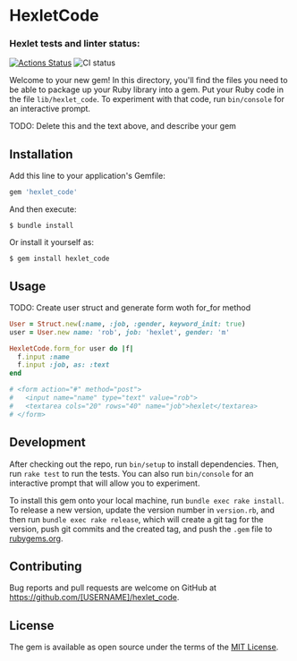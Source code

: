 # HexletCode

### Hexlet tests and linter status:
[![Actions Status](https://github.com/orevenat/rails-project-lvl1/workflows/hexlet-check/badge.svg)](https://github.com/orevenat/rails-project-lvl1/actions)
![CI status](https://github.com/MIIIG/rails-project-lvl1/actions/workflows/master.yml/badge.svg)

Welcome to your new gem! In this directory, you'll find the files you need to be able to package up your Ruby library into a gem. Put your Ruby code in the file `lib/hexlet_code`. To experiment with that code, run `bin/console` for an interactive prompt.

TODO: Delete this and the text above, and describe your gem

## Installation

Add this line to your application's Gemfile:

```ruby
gem 'hexlet_code'
```

And then execute:

    $ bundle install

Or install it yourself as:

    $ gem install hexlet_code

## Usage

TODO: Create user struct and generate form woth for_for method

```ruby
User = Struct.new(:name, :job, :gender, keyword_init: true)
user = User.new name: 'rob', job: 'hexlet', gender: 'm'

HexletCode.form_for user do |f|
  f.input :name
  f.input :job, as: :text
end

# <form action="#" method="post">
#   <input name="name" type="text" value="rob">
#   <textarea cols="20" rows="40" name="job">hexlet</textarea>
# </form>
```

## Development

After checking out the repo, run `bin/setup` to install dependencies. Then, run `rake test` to run the tests. You can also run `bin/console` for an interactive prompt that will allow you to experiment.

To install this gem onto your local machine, run `bundle exec rake install`. To release a new version, update the version number in `version.rb`, and then run `bundle exec rake release`, which will create a git tag for the version, push git commits and the created tag, and push the `.gem` file to [rubygems.org](https://rubygems.org).

## Contributing

Bug reports and pull requests are welcome on GitHub at https://github.com/[USERNAME]/hexlet_code.

## License

The gem is available as open source under the terms of the [MIT License](https://opensource.org/licenses/MIT).
